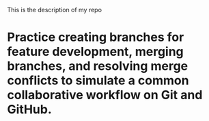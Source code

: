 This is the description of my repo
# Practice creating branches for feature development, merging branches, and resolving merge conflicts to simulate a common collaborative workflow on Git and GitHub.

